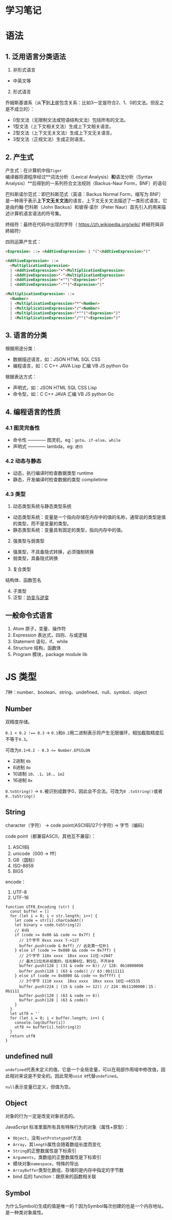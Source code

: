 # 学习笔记

# 语法

## 1. 泛用语言分类语法

1. 非形式语言

  - 中英文等

2. 形式语言

  乔姆斯基谱系（从**下**到**上**是包含关系：比如3一定是符合2、1、0的文法。但反之是不成立的）：

  - 0型文法（无限制文法或短语结构文法）包括所有的文法。
  - 1型文法（上下文相关文法）生成上下文相关语言。
  - 2型文法（上下文无关文法）生成上下文无关语言。
  - 3型文法（正规文法）生成正则语言。

## 2. 产生式

产生式：在计算机中指`Tiger`编译器将源程序经过**词法分析（Lexical Analysis）**和**语法分析（Syntax Analysis）**后得到的一系列符合文法规则（Backus-Naur Form，BNF）的语句

巴科斯诺尔范式：即巴科斯范式（英语：Backus Normal Form，缩写为 BNF）是一种用于表示**上下文无关文法**的语言，上下文无关文法描述了一类形式语言。它是由约翰·巴科斯（John Backus）和彼得·诺尔（Peter Naur）首先引入的用来描述计算机语言语法的符号集。

终结符：最终在代码中出现的字符（ https://zh.wikipedia.org/wiki/ 終結符與非終結符）

四则运算产生式：

``` html
<Expresion> ::= <AddtiveExpression> | "("<AddtiveExpression>")"

<AddtiveExpression> ::=
  <MultiplicationExpression>
  | <AddtiveExpression>"+"<MultiplicationExpression>
  | <AddtiveExpression>"-"<MultiplicationExpression>
  | <AddtiveExpression>"+""("<Expresion>")"
  | <AddtiveExpression>"-""("<Expresion>")"

<MultiplicationExpression> ::=
  <Number>
  | <MultiplicationExpression>"*"<Number>
  | <MultiplicationExpression>"/"<Number>
  | <MultiplicationExpression>"*""("<Expresion>")"
  | <MultiplicationExpression>"/""("<Expresion>")"
```

## 3. 语言的分类

根据用途分类：
 - 数据描述语言，如：JSON HTML SQL CSS
 - 编程语言，如：C C++ JAVA Lisp 汇编 VB JS python Go

根据表达方式：
 - 声明式，如：JSON HTML SQL CSS Lisp
 - 命令型，如：C C++ JAVA 汇编 VB JS python Go

## 4. 编程语言的性质

### 4.1 图灵完备性

- 命令性 ———— 图灵机，eg：`goto`、`if-else`、`while`
- 声明式 ———— lambda，eg: `递归`

### 4.2 动态与静态

- 动态，执行编译时检查数据类型 runtime
- 静态，开发编译时检查数据的类型 complietime

### 4.3 类型

1. 动态类型系统与静态类型系统

- 动态类型系统：变量是一个指向存储在内存中的值的名称，通常说的类型是值的类型，而不是变量的类型。
- 静态类型系统：变量具有固定的类型，指向内存中的值。

2. 强类型与弱类型

- 强类型，不具备隐式转换，必须强制转换
- 弱类型，具备隐式转换

3. 复合类型

结构体、函数签名

4. 子类型
5. 泛型：[协变与逆变](https://jkchao.github.io/typescript-book-chinese/tips/covarianceAndContravariance.html)

## 一般命令式语言

1. Atom 原子，变量、操作符
2. Expression 表达式，四则、与或逻辑
3. Statement 语句，if、while
4. Structure 结构，函数体
5. Program 模块，package module lib

# JS 类型

7种：number、boolean、string、undefined、null、symbol、object

## Number

双精度存储。

`0.1 + 0.2 !== 0.3` -> `0.1`和`0.2`用二进制表示将产生无限循环，相加截取精度后不等于`0.3`。

可改为`0.1+0.2 - 0.3 <= Number.EPSILON`

- 2进制 `0b`
- 8进制 `0o`
- 10进制 `10`、`.1`、`10.`、`1e2`  
- 16进制 `0x`

`0.toString()` -> `0.`被识别成数字0，因此会不合法。可改为`0 .toString()`或者`0..toString()`

## String

character（字符） -> code point(ASCII码127个字符) -> 字节（编码）

code point（都兼容ASCII，其他互不兼容）：

1. ASCII码 
2. unicode（000 -> fff）
3. GB（国标）
4. ISO-8859
5. BIG5

encode：

1. UTF-8
2. UTF-16

``` JS
function UTF8_Encoding (str) {
  const buffer = []
  for (let i = 0; i < str.length; i++) {
    let code = str[i].charCodeAt()
    let binary = code.toString(2)
    // 补码
    if (code >= 0x00 && code <= 0x7f) {
      // 1个字节 0xxx xxxx 7->127
      buffer.push(code & 0xff) // 此处第一位补1
    } else if (code >= 0x080 && code <= 0x7ff) {
      // 2个字节 110x xxxx  10xx xxxx 11位->2047
      // 最大11位先补前面的，往右移6位，剩5位，不齐补0
      buffer.push(128 | (31 & code >> 6)) // 128: 0b10000000
      buffer.push(128 | (63 & code)) // 63：0b111111
    } else if (code >= 0x0800 && code <= 0xffff) {
      // 3个字节 1110 xxxx  10xx xxxx  10xx xxxx 16位->65535
      buffer.push(224 | (15 & code >> 12)) // 224：0b11100000；15：0b1111
      buffer.push(128 | (63 & code >> 6))
      buffer.push(128 | (63 & code))
    }
  }
  let utf8 = ''
  for (let i = 0; i < buffer.length; i++) {
    console.log(buffer[i])
    utf8 += buffer[i].toString(2)
  }
  return utf8
}
```

## undefined null

`undefined`代表未定义的值。它是一个全局变量，可以在局部作用域中修改值，因此相对来说是不安全的。因此常用`void 0`代替`undefined`。

`null`表示变量已定义，但值为空。

## Object

对象的行为一定是改变对象状态的。

JavaScript 标准里面所有具有特殊行为的对象（属性+原型）：

- `Object`，没有`setPrototypeOf`方法
- `Array`，其`length`属性会随着数组长度而变化
- `String`的正整数属性是下标索引
- `Arguments`，类数组的正整数属性是下标索引
- 模块对象`namespace`，特殊的导出
- `ArrayBuffer`类型化数组，存储的是内存中指定的字节数
- bind 后的 function：跟原来的函数相关联

## Symbol

为什么Symbol()生成的值是唯一的？因为Symbol每次创建的也是一个内存地址。是一种类对象属性。
